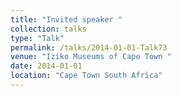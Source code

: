 ```yaml
---
title: "Invited speaker "
collection: talks
type: "Talk"
permalink: /talks/2014-01-01-Talk73
venue: "Iziko Museums of Cape Town "
date: 2014-01-01
location: "Cape Town South Africa"
---
```

